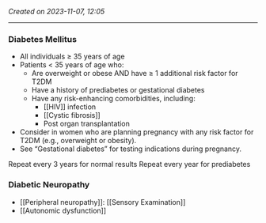 *Created on 2023-11-07, 12:05* 

---

### Diabetes Mellitus
- All individuals ≥ 35 years of age
- Patients < 35 years of age who:
	- Are overweight or obese AND have ≥ 1 additional risk factor for T2DM
	- Have a history of prediabetes or gestational diabetes
	- Have any risk-enhancing comorbidities, including:
	   - [[HIV]] infection
	   - [[Cystic fibrosis]]
	   - Post organ transplantation
- Consider in women who are planning pregnancy with any risk factor for T2DM (e.g., overweight or obesity).
- See “Gestational diabetes” for testing indications during pregnancy.

Repeat every 3 years for normal results
Repeat every year for prediabetes

### Diabetic Neuropathy 
- [[Peripheral neuropathy]]: [[Sensory Examination]] 
- [[Autonomic dysfunction]] 